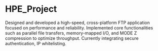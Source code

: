 # HPE_Project
Designed and developed a high-speed, cross-platform FTP application focused on performance and reliability. Implemented core functionalities such as parallel file transfers, memory-mapped I/O, and MODE Z compression to optimize throughput. Currently integrating secure authentication, IP whitelisting.
